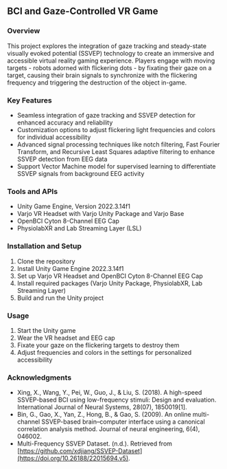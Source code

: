 ## BCI and Gaze-Controlled VR Game

### Overview
This project explores the integration of gaze tracking and steady-state visually evoked potential (SSVEP) technology to create an immersive and accessible virtual reality gaming experience. Players engage with moving targets - robots adorned with flickering dots - by fixating their gaze on a target, causing their brain signals to synchronize with the flickering frequency and triggering the destruction of the object in-game.

### Key Features
- Seamless integration of gaze tracking and SSVEP detection for enhanced accuracy and reliability
- Customization options to adjust flickering light frequencies and colors for individual accessibility
- Advanced signal processing techniques like notch filtering, Fast Fourier Transform, and Recursive Least Squares adaptive filtering to enhance SSVEP detection from EEG data
- Support Vector Machine model for supervised learning to differentiate SSVEP signals from background EEG activity

### Tools and APIs
- Unity Game Engine, Version 2022.3.14f1
- Varjo VR Headset with Varjo Unity Package and Varjo Base
- OpenBCI Cyton 8-Channel EEG Cap
- PhysiolabXR and Lab Streaming Layer (LSL)

### Installation and Setup
1. Clone the repository
2. Install Unity Game Engine 2022.3.14f1
3. Set up Varjo VR Headset and OpenBCI Cyton 8-Channel EEG Cap
4. Install required packages (Varjo Unity Package, PhysiolabXR, Lab Streaming Layer)
5. Build and run the Unity project

### Usage
1. Start the Unity game
2. Wear the VR headset and EEG cap
3. Fixate your gaze on the flickering targets to destroy them
4. Adjust frequencies and colors in the settings for personalized accessibility

### Acknowledgments
- Xing, X., Wang, Y., Pei, W., Guo, J., & Liu, S. (2018). A high-speed SSVEP-based BCI using low-frequency stimuli: Design and evaluation. International Journal of Neural Systems, 28(07), 1850019[1].
- Bin, G., Gao, X., Yan, Z., Hong, B., & Gao, S. (2009). An online multi-channel SSVEP-based brain–computer interface using a canonical correlation analysis method. Journal of neural engineering, 6(4), 046002.
- Multi-Frequency SSVEP Dataset. (n.d.). Retrieved from [https://github.com/xdjiang/SSVEP-Dataset](https://doi.org/10.26188/22015694.v5).
